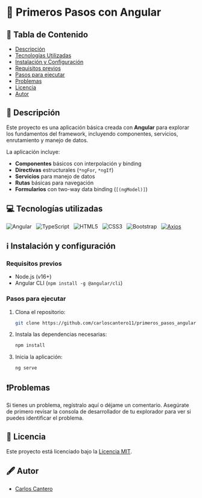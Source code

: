 # 📌 Primeros Pasos con Angular

## 📑 Tabla de Contenido
- [Descripción](#-descripción)
- [Tecnologías Utilizadas](#-tecnologías-utilizadas)
- [Instalación y Configuración](#ℹ️-instalación-y-configuración)
- [Requisitos previos](#requisitos-previos)
- [Pasos para ejecutar](#pasos-para-ejecutar)
- [Problemas](#problemas)
- [Licencia](#-licencia)
- [Autor](#%EF%B8%8F-autor)

## 📜 Descripción
Este proyecto es una aplicación básica creada con **Angular** para explorar los fundamentos del framework, incluyendo componentes, servicios, enrutamiento y manejo de datos.

La aplicación incluye:

- **Componentes** básicos con interpolación y binding
- **Directivas** estructurales (`*ngFor`, `*ngIf`)
- **Servicios** para manejo de datos
- **Rutas** básicas para navegación
- **Formularios** con two-way data binding (`[(ngModel)]`)

## 💻 Tecnologías utilizadas

<div>
    
![Angular](https://img.shields.io/badge/Angular-DD0031.svg?style=for-the-badge&logo=Angular&logoColor=white) &nbsp;
![TypeScript](https://img.shields.io/badge/TypeScript-3178C6.svg?style=for-the-badge&logo=TypeScript&logoColor=white) &nbsp;
![HTML5](https://img.shields.io/badge/HTML5-E34F26.svg?style=for-the-badge&logo=HTML5&logoColor=white) &nbsp;
![CSS3](https://img.shields.io/badge/CSS3-1572B6.svg?style=for-the-badge&logo=CSS3&logoColor=white) &nbsp;
![Bootstrap](https://img.shields.io/badge/Bootstrap-7952B3.svg?style=for-the-badge&logo=Bootstrap&logoColor=white) &nbsp;
[![Axios](https://img.shields.io/badge/Axios-5A29E4.svg?style=for-the-badge&logo=Axios&logoColor=white)](https://axios-http.com/) &nbsp;

</div>

## ℹ️ Instalación y configuración

### Requisitos previos
- Node.js (v16+)
- Angular CLI (`npm install -g @angular/cli`)

### Pasos para ejecutar

1. Clona el repositorio:

    ```bash
    git clone https://github.com/carloscantero11/primeros_pasos_angular.git
    ```

2. Instala las dependencias necesarias:

    ```bash
    npm install
    ```

3. Inicia la aplicación:

    ```bash
    ng serve
    ```

## ❗Problemas
Si tienes un problema, regístralo aquí o déjame un comentario. Asegúrate de primero revisar la consola de desarrollador de tu explorador para ver si puedes identificar el problema.

## 📝 Licencia

Este proyecto está licenciado bajo la [Licencia MIT](LICENSE).

## 🖋️ Autor

- [Carlos Cantero](https://github.com/carloscantero11)
